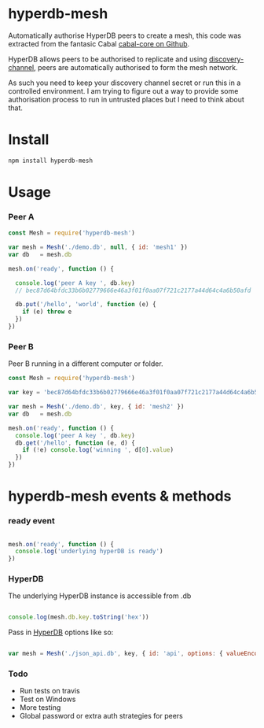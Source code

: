 # hyperdb-mesh

Automatically authorise HyperDB peers to create a mesh, this code was extracted from
 the fantasic Cabal [cabal-core on Github](https://github.com/cabal-club/cabal-core).

HyperDB allows peers to be authorised to replicate and using [discovery-channel](https://www.npmjs.com/package/discovery-swarm), peers are automatically authorised to form the mesh network.

As such you need to keep your discovery channel secret or run this in a controlled environment.
 I am trying to figure out a way to provide some authorisation process to run in untrusted
 places but I need to think about that.

# Install

```sh
npm install hyperdb-mesh
```

# Usage

### Peer A

```js
const Mesh = require('hyperdb-mesh')

var mesh = Mesh('./demo.db', null, { id: 'mesh1' })
var db   = mesh.db

mesh.on('ready', function () {

  console.log('peer A key ', db.key)
  // bec87d64bfdc33b6b02779666e46a3f01f0aa07f721c2177a44d64c4a6b50afd

  db.put('/hello', 'world', function (e) {
    if (e) throw e
  })
})

```

### Peer B

Peer B running in a different computer or folder.

```js
const Mesh = require('hyperdb-mesh')

var key = 'bec87d64bfdc33b6b02779666e46a3f01f0aa07f721c2177a44d64c4a6b50afd'

var mesh = Mesh('./demo.db', key, { id: 'mesh2' })
var db   = mesh.db

mesh.on('ready', function () {
  console.log('peer A key ', db.key)
  db.get('/hello', function (e, d) {
    if (!e) console.log('winning ', d[0].value)
  })
})

```

# hyperdb-mesh events & methods

### ready event

```js

mesh.on('ready', function () {
  console.log('underlying hyperDB is ready')
})

```

### HyperDB

The underlying HyperDB instance is accessible from .db

```js

console.log(mesh.db.key.toString('hex'))

```

Pass in [HyperDB](https://github.com/mafintosh/hyperdb) options like so:

```js

var mesh = Mesh('./json_api.db', key, { id: 'api', options: { valueEncoding: 'json' } })

```

### Todo

* Run tests on travis
* Test on Windows
* More testing
* Global password or extra auth strategies for peers
